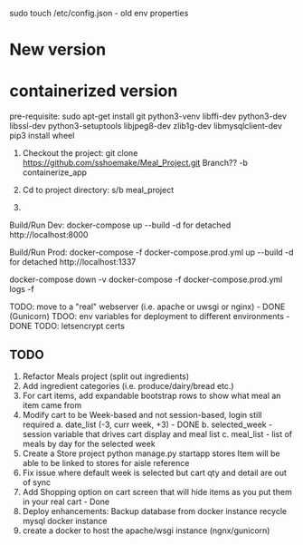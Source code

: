 
sudo touch /etc/config.json - old env properties

# New version
# containerized version

pre-requisite:
sudo apt-get install git python3-venv libffi-dev python3-dev libssl-dev python3-setuptools libjpeg8-dev zlib1g-dev libmysqlclient-dev
pip3 install wheel

1. Checkout the project:
  git clone https://github.com/sshoemake/Meal_Project.git
   Branch?? -b containerize_app

2. Cd to project directory: s/b meal_project

3.
  Build/Run Dev:
  docker-compose up --build
    -d for detached
    http://localhost:8000

  Build/Run Prod:
  docker-compose -f docker-compose.prod.yml up --build
    -d for detached
    http://localhost:1337


docker-compose down -v
docker-compose -f docker-compose.prod.yml logs -f

TODO: move to a "real" webserver (i.e. apache or uwsgi or nginx) - DONE (Gunicorn)
TDOO: env variables for deployment to different environments - DONE
TODO: letsencrypt certs

## TODO
1. Refactor Meals project (split out ingredients)
2. Add ingredient categories (i.e. produce/dairy/bread etc.)
3. For cart items, add expandable bootstrap rows to show what meal an item came from
4. Modify cart to be Week-based and not session-based, login still required
    a. date_list (-3, curr week, +3) - DONE
    b. selected_week - session variable that drives cart display and meal list
    c. meal_list - list of meals by day for the selected week
5. Create a Store project
    python manage.py startapp stores
    Item will be able to be linked to stores for aisle reference
6. Fix issue where default week is selected but cart qty and detail are out of sync
7. Add Shopping option on cart screen that will hide items as you put them in your real cart - Done
8. Deploy enhancements:
    Backup database from docker instance
    recycle mysql docker instance
9. create a docker to host the apache/wsgi instance (ngnx/gunicorn)
